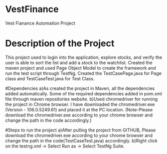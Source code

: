 # VestFinance
Vest Fianance Automation Project

# Description of the Project
This project used to login into the application, explore stocks, and verify the user is able to sort the list and add a stock to the watchlist.
Created the maven project and used Page Object Model to create the framework and run the test script through TestNg.
Created the TestCasePage.java for Page class and TestCaseTest.java for Test Class.


#Dependencies
a)As created the project in Maven, all the dependencies added automatically. Some of the required dependencies added in pom.xml file through maven repositories website.
b)Used chromedriver for running the project in Chrome browser. I have downloaded the chromedriver.exe (Version - 106.0.5249.61) and placed it at the PC location.
(Note-Please download the chromedriver.exe according to your chrome browser and change the path in the code accordingly.)

#Steps to run the project
a)After pulling the project from GITHUB, Please download the chromedriver.exe according to your chrome browser and change the path in the code(TestCaseTest.java) accordingly.
b)Right click on the testng.xml -> Select Run as -> Select TestNg Suite.

